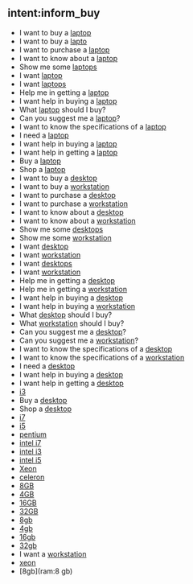 ## intent:inform_buy
- I want to buy a [laptop](system)
- I want to buy a [lapto](system)
- I want to purchase a [laptop](system)
- I want to know about a [laptop](system)
- Show me some [laptops](system)
- I want [laptop](system)
- I want [laptops](system)
- Help me in getting a [laptop](system)
- I want help in buying a [laptop](system)
- What [laptop](system) should I buy?
- Can you suggest me a [laptop](system)?
- I want to know the specifications of a [laptop](system)
- I need a [laptop](system)
- I want help in buying a [laptop](system)
- I want help in getting a [laptop](system)
- Buy a [laptop](system)
- Shop a [laptop](system)
- I want to buy a [desktop](system)
- I want to buy a [workstation](system)
- I want to purchase a [desktop](system)
- I want to purchase a [workstation](system)
- I want to know about a [desktop](system)
- I want to know about a [workstation](system)
- Show me some [desktops](system)
- Show me some [workstation](system)
- I want [desktop](system)
- I want [workstation](system)
- I want [desktops](system)
- I want [workstation](system)
- Help me in getting a [desktop](system)
- Help me in getting a [workstation](system)
- I want help in buying a [desktop](system)
- I want help in buying a [workstation](system)
- What [desktop](system) should I buy?
- What [workstation](system) should I buy?
- Can you suggest me a [desktop](system)?
- Can you suggest me a [workstation](system)?
- I want to know the specifications of a [desktop](system)
- I want to know the specifications of a [workstation](system)
- I need a [desktop](system)
- I want help in buying a [desktop](system)
- I want help in getting a [desktop](system)
- [i3](processor)
- Buy a [desktop](system)
- Shop a [desktop](system)
- [i7](processor)
- [i5](processor)
- [pentium](processor)
- [intel i7](processor)
- [intel i3](processor)
- [intel i5](processor)
- [Xeon](processor)
- [celeron](processor)
- [8GB](ram)
- [4GB](ram)
- [16GB](ram)
- [32GB](ram)
- [8gb](ram)
- [4gb](ram)
- [16gb](ram)
- [32gb](ram)
- I want a [workstation](system)
- [xeon](processor)
- [8gb](ram:8 gb)